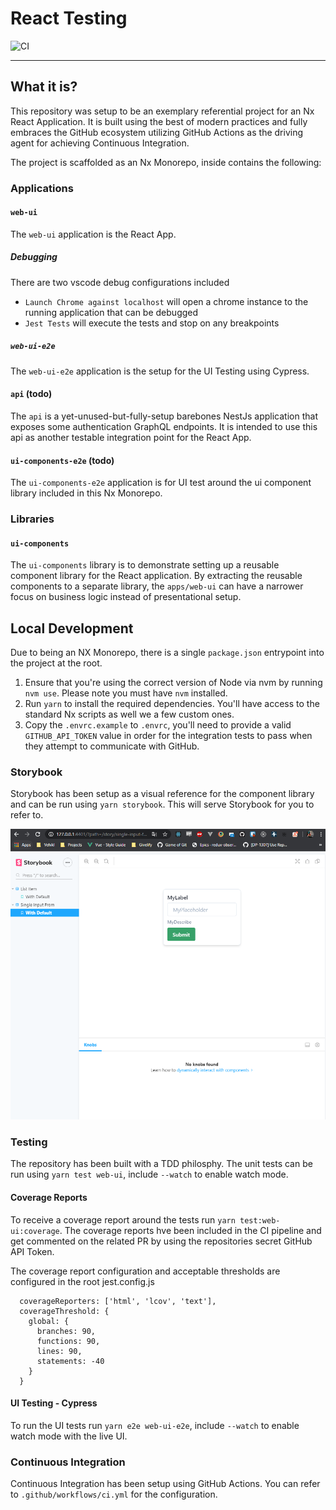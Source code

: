 # React Testing

![CI](https://github.com/miking-the-viking/react-testing/workflows/CI/badge.svg)

---

## What it is?

This repository was setup to be an exemplary referential project for an Nx React Application. It is built using the best of modern practices and fully embraces the GitHub ecosystem utilizing GitHub Actions as the driving agent for achieving Continuous Integration.

The project is scaffolded as an Nx Monorepo, inside contains the following:

### Applications

#### `web-ui`

The `web-ui` application is the React App.

##### Debugging

There are two vscode debug configurations included

- `Launch Chrome against localhost` will open a chrome instance to the running application that can be debugged
- `Jest Tests` will execute the tests and stop on any breakpoints

##### `web-ui-e2e`

The `web-ui-e2e` application is the setup for the UI Testing using Cypress.

#### `api` (todo)

The `api` is a yet-unused-but-fully-setup barebones NestJs application that exposes some authentication GraphQL endpoints. It is intended to use this api as another testable integration point for the React App.

#### `ui-components-e2e` (todo)

The `ui-components-e2e` application is for UI test around the ui component library included in this Nx Monorepo.

### Libraries

#### `ui-components`

The `ui-components` library is to demonstrate setting up a reusable component library for the React application. By extracting the reusable components to a separate library, the `apps/web-ui` can have a narrower focus on business logic instead of presentational setup.

## Local Development

Due to being an NX Monorepo, there is a single `package.json` entrypoint into the project at the root.

1. Ensure that you're using the correct version of Node via nvm by running `nvm use`. Please note you must have `nvm` installed.
2. Run `yarn` to install the required dependencies. You'll have access to the standard Nx scripts as well we a few custom ones.
3. Copy the `.envrc.example` to `.envrc`, you'll need to provide a valid `GITHUB_API_TOKEN` value in order for the integration tests to pass when they attempt to communicate with GitHub.

### Storybook

Storybook has been setup as a visual reference for the component library and can be run using `yarn storybook`. This will serve Storybook for you to refer to.

![Storybook](docs/storybook.png)

### Testing

The repository has been built with a TDD philosphy. The unit tests can be run using `yarn test web-ui`, include `--watch` to enable watch mode.

#### Coverage Reports

To receive a coverage report around the tests run `yarn test:web-ui:coverage`. The coverage reports hve been included in the CI pipeline and get commented on the related PR by using the repositories secret GitHub API Token.

The coverage report configuration and acceptable thresholds are configured in the root jest.config.js

```
  coverageReporters: ['html', 'lcov', 'text'],
  coverageThreshold: {
    global: {
      branches: 90,
      functions: 90,
      lines: 90,
      statements: -40
    }
  }

```

#### UI Testing - Cypress

To run the UI tests run `yarn e2e web-ui-e2e`, include `--watch` to enable watch mode with the live UI.

### Continuous Integration

Continuous Integration has been setup using GitHub Actions. You can refer to `.github/workflows/ci.yml` for the configuration.
